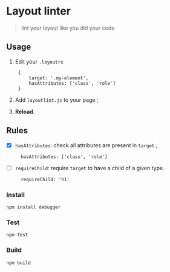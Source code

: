 # Layout linter

> lint your layout like you did your code

## Usage

1. Edit your `.layoutrc`

        {
            target: '.my-element',
            hasAttributes: ['class', 'role']
        }

2. Add `layoutlint.js` to your page ;
3. **Reload**.

## Rules

* [x] `hasAttributes`: check all attributes are present in `target` ;

        hasAttributes: ['class', 'role']

* [ ] `requireChild`: require `target` to have a child of a given type.

        requireChild: 'h1'

### Install

    npm install debugger

### Test

    npm test

### Build

    npm build
